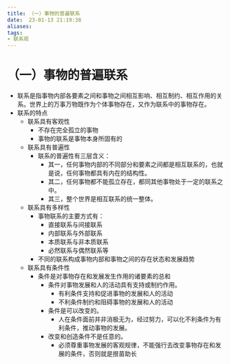```yaml
---
title: （一）事物的普遍联系
date:  23-01-13 21:19:38
aliases: 
tags: 
- 联系观
---
```


# （一）事物的普遍联系

- 联系是指事物内部各要素之间和事物之间相互影响、相互制约、相互作用的关系。世界上的万事万物既作为个体事物存在，又作为联系中的事物存在。
- 联系的特点
	- 联系具有客观性
		- 不存在完全孤立的事物
		- 事物的联系是事物本身所固有的
	- 联系具有普遍性
		- 联系的普遍性有三层含义：
			- 其一，任何事物内部的不同部分和要素之间都是相互联系的，也就是说，任何事物都具有内在的结构性。
			- 其二，任何事物都不能孤立存在，都同其他事物处于一定的联系之中。
			- 其三，整个世界是相互联系的统一整体。
	- 联系具有多样性
		- 事物联系的主要方式有：
			- 直接联系与间接联系
			- 内部联系与外部联系
			- 本质联系与非本质联系
			- 必然联系与偶然联系等
		- 不同的联系构成事物内部和事物之间的存在状态和发展趋势
	- 联系具有条件性
		- 条件是对事物存在和发展发生作用的诸要素的总和
			- 条件对事物发展和人的活动具有支持或制约作用。
				- 有利条件支持和促进事物的发展和人的活动
				- 不利条件制约和阻碍事物的发展和人的活动
			- 条件是可以改变的。
				- 人在条件面前并非消极无为，经过努力，可以化不利条件为有利条件，推动事物的发展。
			- 改变和创造条件不是任意的。
				- 必须尊重事物发展的客观规律，不能强行去改变事物存在和发展的条件，否则就是拫苗助长